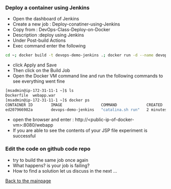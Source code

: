 ### Deploy a container using Jenkins
* Open the dashboard of Jenkins
* Create a new job :  Deploy-conatiner-using-Jenkins
* Copy from : DevOps-Class-Deploy-on-Docker
* Description :deploy using Jenkins
* Under Post-build Actions
* Exec command enter the following
``` bash
cd ~; docker build -t devops-demo-jenkins .; docker run -d --name devops-demo-jenkins -p 8080:8080 devops-demo-jenkins
```
* click Apply and Save
* Then click on the Build Job
* Open the Docker VM command line and run the following commands to see everything went fine
``` bash
[msadmin@ip-172-31-11-1 ~]$ ls
Dockerfile  webapp.war
[msadmin@ip-172-31-11-1 ~]$ docker ps
CONTAINER ID        IMAGE                 COMMAND             CREATED             STATUS              PORTS                    NAMES
ed207966982a        devops-demo-jenkins   "catalina.sh run"   2 minutes ago       Up 2 minutes        0.0.0.0:8080->8080/tcp   devops-demo-jenkins
```
* open the browser and enter : http://\<public-ip-of-docker-vm\>:8080/webapp
* If you are able to see the contents of your JSP file experiment is successful 
### Edit the code on github code repo
* try to build the same job once again
* What happens? is your job is failing?
* How to find a solution let us discuss in the next ... 

[Back to the mainpage](https://github.com/blrk/learn-devops.io/wiki)

